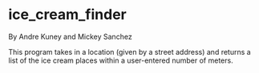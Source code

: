 ice_cream_finder
================

By Andre Kuney and Mickey Sanchez

This program takes in a location (given by a street address) and returns a list of the ice cream places within a user-entered number of meters.

